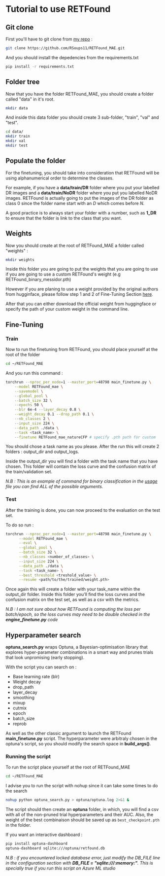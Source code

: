 # Tutorial to use RETFound

## Git clone 

First you'll have to git clone from [my repo](https://github.com/RSoups11/RETFound_MAE)
 : 

```bash
git clone https://github.com/RSoups11/RETFound_MAE.git
```

And you should install the depedencies from the requirements.txt

```bash
pip install -r requirements.txt
```


## Folder tree

Now that you have the folder RETFound_MAE, you should create a folder called "data" in it's root.

```bash
mkdir data
```

And inside this data folder you should create 3 sub-folder, "train", "val" and "test".

```bash
cd data/
mkdir train
mkdir val
mkdir test
```

## Populate the folder

For the finetuning, you should take into consideration that RETFound will be using alphanumerical order to determine the classes.

For example, if you have a __data/train/DR__ folder where you put your labelled DR images and a __data/train/NoDR__ folder where you put you labelled NoDR images. RETFound is actually going to put the images of the DR folder as class 0 since the folder name start with an _D_ which comes before _N_. 

A good practice is to always start your folder with a number, such as __1_DR__ to ensure that the folder is link to the class that you want.

## Weights 

Now you should create at the root of RETFound_MAE a folder called "weights" :

```bash
mkdir weights
```

Inside this folder you are going to put the weights that you are going to use if you are going to use a custom RETFound's weight (e.g RETFound_binary_messidor.pth)

However if you are planing to use a weight provided by the original authors from hugginface, please follow step 1 and 2 of Fine-Tuning Section [here](https://github.com/rmaphoh/RETFound_MAE/blob/main/README.md).

After that you can either download the official weight from huggingface or specify the path of your custom weight in the command line.

## Fine-Tuning

### Train

Now to run the finetuning from RETFound, you should place yourself at the root of the folder 

```bash
cd ~/RETFound_MAE
```

And you run this command : 

```bash
torchrun --nproc_per_node=1 --master_port=48798 main_finetune.py \
    --model RETFound_mae \
    --savemodel \
    --global_pool \
    --batch_size 32 \
    --epochs 50 \
    --blr 6e-4 --layer_decay 0.8 \
    --weight_decay 0.1 --drop_path 0.1 \
    --nb_classes 2 \
    --input_size 224 \
    --data_path ./data \
    --task <task_name> \
    --finetune RETFound_mae_natureCFP # specify .pth path for custom
```
You should chose a task name as you please. After the run this will create 2 folders : output_dir and output_logs. 

Inside the output_dir you will find a folder with the task name that you have chosen. This folder will contain the loss curve and the confusion matrix of the train/validation set.

_N.B : This is an example of command for binary classification in the [usage](./usage.md) file you can find ALL of the possible arguments._

### Test

After the training is done, you can now proceed to the evaluation on the test set.

To do so run : 

```bash
torchrun --nproc_per_node=1 --master_port=48798 main_finetune.py \
      --model RETFound_mae \
      --eval \
      --global_pool \
      --batch_size 32 \
      --nb_classes <number_of_classes> \
      --input_size 224 \
      --data_path ./data \
      --task <task_name> \
      --best_threshold <treshold_value> \
      --resume <path/to/the/trained/weight.pth>
```

Once again this will create a folder with your task_name within the output_dir folder. Inside this folder you'll find the loss curves and the confusion matrix on the test set, as well as a csv with the metrics. 

_N.B : I am not sure about how RETFound is computing the loss per batch/epoch, so the loss curves may need to be double checked in the __engine_finetune.py__ code_

## Hyperparameter search

__optuna_search.py__ wraps Optuna, a Bayesian-optimisation library that explores hyper-parameter combinations in a smart way and prunes trials that look unpromising (early stopping).

With the script you can search on : 

- Base learning rate (blr)
- Weight decay
- drop_path
- layer_decay
- smoothing
- mixup
- cutmix
- epoch
- batch_size
- reprob

As well as the other classic argument to launch the RETFound __main_finetune.py__ script. The hyperparameter were arbitraly chosen in the optuna's script, so you should modify the search space in __build_args()__.

### Running the script

To run the script place yourself at the root of RETFound_MAE

```bash
cd ~/RETFound_MAE
```

I advise you to run the script with nohup since it can take some times to do the search 

```bash
nohup python optuna_search.py > optuna/optuna.log 2>&1 &
```

The script should then create an __optuna__ folder, in which, you will find a csv with all of the non-pruned trial hyperparameters and their AUC. Also, the weight of the best combinaison should be saved up as `best_checkpoint.pth` in the folder.

If you want an interactive dashboard : 

```bash
pip install optuna-dashboard
optuna-dashboard sqlite:///optuna/retfound.db
```

_N.B : if you encountered locked database error, just modify the DB_FILE line in the configuration section with __DB_FILE = "sqlite:///:memory:"__. This is specially true if you run this script on Azure ML studio_